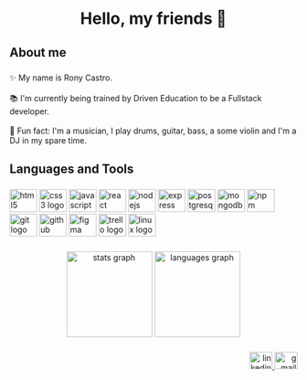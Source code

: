 <h1 align="center">Hello, my friends 👋</h1>

###

<h2 align="left">About me</h2>

###

<p align="left">✨ My name is Rony Castro.<br><br>📚  I'm currently being trained by Driven Education to be a Fullstack developer.<br><br>🎲 Fun fact:  I'm a musician, I play drums, guitar, bass, a some violin and I'm a DJ in my spare time.</p>

###

<h2 align="left">Languages and Tools</h2>

###

<div align="left">
  <img src="https://cdn.jsdelivr.net/gh/devicons/devicon/icons/html5/html5-plain-wordmark.svg" height="40" width="48" alt="html5 logo"  />
  <img src="https://cdn.jsdelivr.net/gh/devicons/devicon/icons/css3/css3-plain-wordmark.svg" height="40" width="48" alt="css3 logo"  />
  <img src="https://cdn.jsdelivr.net/gh/devicons/devicon/icons/javascript/javascript-plain.svg" height="40" width="48" alt="javascript logo"  />
  <img src="https://cdn.jsdelivr.net/gh/devicons/devicon/icons/react/react-original-wordmark.svg" height="40" width="48" alt="react logo"  />
  <img src="https://cdn.jsdelivr.net/gh/devicons/devicon/icons/nodejs/nodejs-original-wordmark.svg" height="40" width="48" alt="nodejs logo"  />
  <img src="https://cdn.jsdelivr.net/gh/devicons/devicon/icons/express/express-original-wordmark.svg" height="40" width="48" alt="express logo"  />
  <img src="https://cdn.jsdelivr.net/gh/devicons/devicon/icons/postgresql/postgresql-original-wordmark.svg" height="40" width="48" alt="postgresql logo"  />
  <img src="https://cdn.jsdelivr.net/gh/devicons/devicon/icons/mongodb/mongodb-original-wordmark.svg" height="40" width="48" alt="mongodb logo"  />
  <img src="https://cdn.jsdelivr.net/gh/devicons/devicon/icons/npm/npm-original-wordmark.svg" height="40" width="48" alt="npm logo"  />
  <img src="https://cdn.jsdelivr.net/gh/devicons/devicon/icons/git/git-original-wordmark.svg" height="40" width="48" alt="git logo"  />
  <img src="https://cdn.jsdelivr.net/gh/devicons/devicon/icons/github/github-original-wordmark.svg" height="40" width="48" alt="github logo"  />
  <img src="https://cdn.jsdelivr.net/gh/devicons/devicon/icons/figma/figma-original.svg" height="40" width="48" alt="figma logo"  />
  <img src="https://cdn.jsdelivr.net/gh/devicons/devicon/icons/trello/trello-plain.svg" height="40" width="48" alt="trello logo"  />
  <img src="https://cdn.jsdelivr.net/gh/devicons/devicon/icons/linux/linux-original.svg" height="40" width="48" alt="linux logo"  />
</div>

###

<div align="center">
  <img src="https://github-readme-stats.vercel.app/api?hide_title=false&hide_rank=false&show_icons=true&include_all_commits=true&count_private=true&disable_animations=false&theme=aura&locale=en&hide_border=false&username=ronycastroc" height="150" alt="stats graph"  />
  <img src="https://github-readme-stats.vercel.app/api/top-langs?locale=en&hide_title=false&layout=compact&card_width=320&langs_count=5&theme=aura&hide_border=false&username=ronycastroc" height="150" alt="languages graph"  />
</div>

###

<h4 align="left"></h4>

###

<div align="right">
  <a href="https://www.linkedin.com/in/rony-castro-7b7331221" target="_blank">
    <img src="https://raw.githubusercontent.com/maurodesouza/profile-readme-generator/master/src/assets/icons/social/linkedin/default.svg" width="40" height="30" alt="linkedin logo"  />
  </a>
  <a href="mailto:castroroony@gmail.com?subject=Hello" target="_blank">
    <img src="https://raw.githubusercontent.com/maurodesouza/profile-readme-generator/master/src/assets/icons/social/gmail/default.svg" width="40" height="30" alt="gmail logo"  />
  </a>
</div>

###
